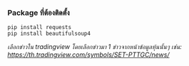 ### Package ที่ต้องติดตั้ง
```
pip install requests
pip install beautifulsoup4
```
*เลือกข่าวใน tradingview โดยเลือกข่าวมา 1 ข่าวจากหน้าข้อมูลหุ้นนั้นๆ เช่น:
https://th.tradingview.com/symbols/SET-PTTGC/news/*